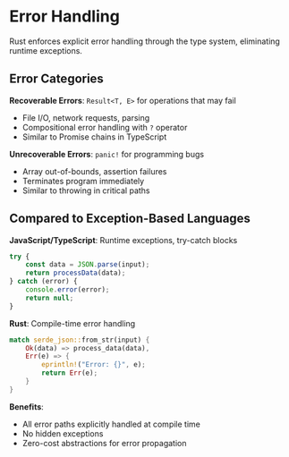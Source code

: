 # Error Handling

Rust enforces explicit error handling through the type system, eliminating runtime exceptions.

## Error Categories

**Recoverable Errors**: `Result<T, E>` for operations that may fail
- File I/O, network requests, parsing
- Compositional error handling with `?` operator
- Similar to Promise chains in TypeScript

**Unrecoverable Errors**: `panic!` for programming bugs
- Array out-of-bounds, assertion failures
- Terminates program immediately
- Similar to throwing in critical paths

## Compared to Exception-Based Languages

**JavaScript/TypeScript**: Runtime exceptions, try-catch blocks
```javascript
try {
    const data = JSON.parse(input);
    return processData(data);
} catch (error) {
    console.error(error);
    return null;
}
```

**Rust**: Compile-time error handling
```rust
match serde_json::from_str(input) {
    Ok(data) => process_data(data),
    Err(e) => {
        eprintln!("Error: {}", e);
        return Err(e);
    }
}
```

**Benefits**: 
- All error paths explicitly handled at compile time
- No hidden exceptions
- Zero-cost abstractions for error propagation
